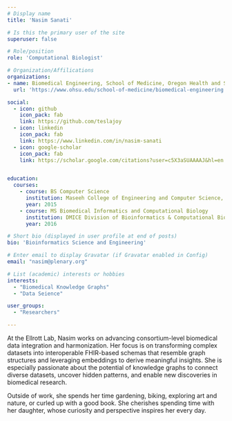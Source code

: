 ```yaml
---
# Display name
title: 'Nasim Sanati'

# Is this the primary user of the site
superuser: false

# Role/position
role: 'Computational Biologist'

# Organization/Affilications
organizations:
- name: Biomedical Engineering, School of Medicine, Oregon Health and Science University
  url: 'https://www.ohsu.edu/school-of-medicine/biomedical-engineering'

social:
  - icon: github
    icon_pack: fab
    link: https://github.com/teslajoy
  - icon: linkedin
    icon_pack: fab
    link: https://www.linkedin.com/in/nasim-sanati
  - icon: google-scholar
    icon_pack: fab
    link: https://scholar.google.com/citations?user=c5X3aSUAAAAJ&hl=en 


education:
  courses:
    - course: BS Computer Science
      institution: Maseeh College of Engineering and Computer Science, Portland State University
      year: 2015
    - course: MS Biomedical Informatics and Computational Biology
      institution: DMICE Division of Bioinformatics & Computational Biomedicine, Oregon Health and Science University
      year: 2016 

# Short bio (displayed in user profile at end of posts)
bio: 'Bioinformatics Science and Engineering'

# Enter email to display Gravatar (if Gravatar enabled in Config)
email: "nasim@plenary.org"

# List (academic) interests or hobbies
interests:
  - "Biomedical Knowledge Graphs"
  - "Data Seience"

user_groups:
  - "Researchers"

---
```


At the Ellrott Lab, Nasim works on advancing consortium-level biomedical data integration and harmonization. Her focus is on transforming complex datasets into interoperable FHIR-based schemas that resemble graph structures and leveraging embeddings to derive meaningful insights. She is especially passionate about the potential of knowledge graphs to connect diverse datasets, uncover hidden patterns, and enable new discoveries in biomedical research.

Outside of work, she spends her time gardening, biking, exploring art and nature, or curled up with a good book. She cherishes spending time with her daughter, whose curiosity and perspective inspires her every day.


